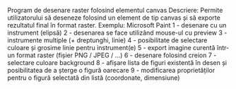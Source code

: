 Program de desenare raster folosind elementul canvas
Descriere: Permite utilizatorului să deseneze folosind un element de tip canvas și să exporte rezultatul final în format
raster.
Exemplu: Microsoft Paint
1 - desenare cu un instrument (elipsă)
2 - desenarea se face utilizând mouse-ul cu preview
3 - instrumente multiple (+ dreptunghi, linie)
4 - posibilitate de selectare culoare și grosime linie pentru instrument(e)
5 - export imagine curentă într-un format raster (fișier PNG / JPEG / …)
6 - desenare folosind creion
7 - selectare culoare background
8 - afișare lista de figuri existentă în desen și posibilitatea de a șterge o figură oarecare
9 - modificarea proprietăților pentru o figură selectată din listă (coordonate, dimensiune)
